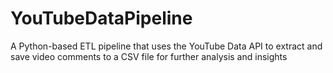 # YouTubeDataPipeline
A Python-based ETL pipeline that uses the YouTube Data API to extract and save video comments to a CSV file for further analysis and insights
